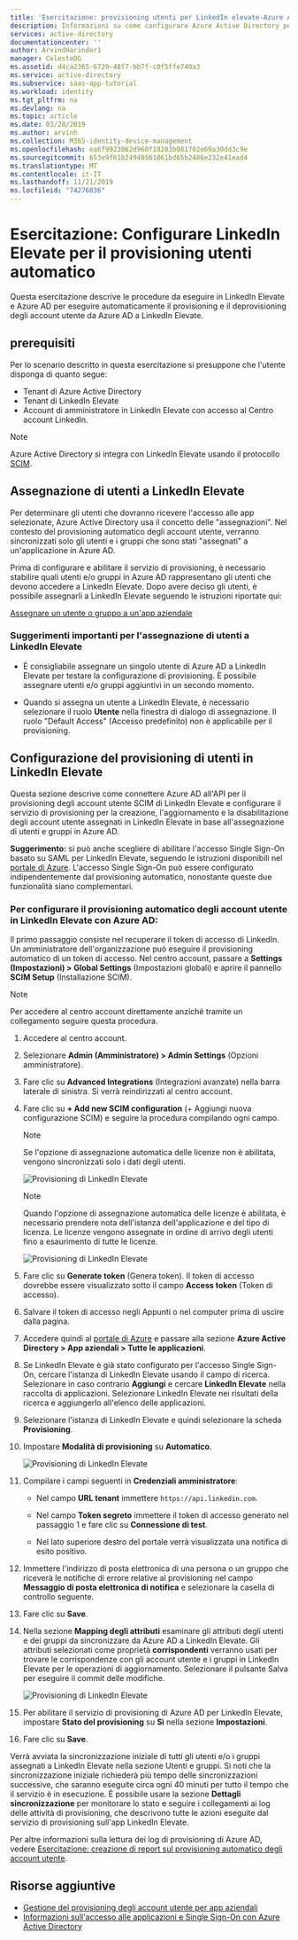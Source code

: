 ```yaml
---
title: 'Esercitazione: provisioning utenti per LinkedIn elevate-Azure AD'
description: Informazioni su come configurare Azure Active Directory per eseguire automaticamente il provisioning e il deprovisioning degli account utente in LinkedIn Elevate.
services: active-directory
documentationcenter: ''
author: ArvindHarinder1
manager: CelesteDG
ms.assetid: d4ca2365-6729-48f7-bb7f-c0f5ffe740a3
ms.service: active-directory
ms.subservice: saas-app-tutorial
ms.workload: identity
ms.tgt_pltfrm: na
ms.devlang: na
ms.topic: article
ms.date: 03/28/2019
ms.author: arvinh
ms.collection: M365-identity-device-management
ms.openlocfilehash: ea6f9923062d960f18203b081702e69a30dd3c9e
ms.sourcegitcommit: 653e9f61b24940561061bd65b2486e232e41ead4
ms.translationtype: MT
ms.contentlocale: it-IT
ms.lasthandoff: 11/21/2019
ms.locfileid: "74276836"
---
```

# <a name="tutorial-configure-linkedin-elevate-for-automatic-user-provisioning"></a>Esercitazione: Configurare LinkedIn Elevate per il provisioning utenti automatico

Questa esercitazione descrive le procedure da eseguire in LinkedIn Elevate e Azure AD per eseguire automaticamente il provisioning e il deprovisioning degli account utente da Azure AD a LinkedIn Elevate.

## <a name="prerequisites"></a>prerequisiti

Per lo scenario descritto in questa esercitazione si presuppone che l'utente disponga di quanto segue:

* Tenant di Azure Active Directory
* Tenant di LinkedIn Elevate
* Account di amministratore in LinkedIn Elevate con accesso al Centro account LinkedIn.

> [!NOTE]
> Azure Active Directory si integra con LinkedIn Elevate usando il protocollo [SCIM](http://www.simplecloud.info/).

## <a name="assigning-users-to-linkedin-elevate"></a>Assegnazione di utenti a LinkedIn Elevate

Per determinare gli utenti che dovranno ricevere l'accesso alle app selezionate, Azure Active Directory usa il concetto delle "assegnazioni". Nel contesto del provisioning automatico degli account utente, verranno sincronizzati solo gli utenti e i gruppi che sono stati "assegnati" a un'applicazione in Azure AD.

Prima di configurare e abilitare il servizio di provisioning, è necessario stabilire quali utenti e/o gruppi in Azure AD rappresentano gli utenti che devono accedere a LinkedIn Elevate. Dopo avere deciso gli utenti, è possibile assegnarli a LinkedIn Elevate seguendo le istruzioni riportate qui:

[Assegnare un utente o gruppo a un'app aziendale](../manage-apps/assign-user-or-group-access-portal.md)

### <a name="important-tips-for-assigning-users-to-linkedin-elevate"></a>Suggerimenti importanti per l'assegnazione di utenti a LinkedIn Elevate

* È consigliabile assegnare un singolo utente di Azure AD a LinkedIn Elevate per testare la configurazione di provisioning. È possibile assegnare utenti e/o gruppi aggiuntivi in un secondo momento.

* Quando si assegna un utente a LinkedIn Elevate, è necessario selezionare il ruolo **Utente** nella finestra di dialogo di assegnazione. Il ruolo "Default Access" (Accesso predefinito) non è applicabile per il provisioning.

## <a name="configuring-user-provisioning-to-linkedin-elevate"></a>Configurazione del provisioning di utenti in LinkedIn Elevate

Questa sezione descrive come connettere Azure AD all'API per il provisioning degli account utente SCIM di LinkedIn Elevate e configurare il servizio di provisioning per la creazione, l'aggiornamento e la disabilitazione degli account utente assegnati in LinkedIn Elevate in base all'assegnazione di utenti e gruppi in Azure AD.

**Suggerimento:** si può anche scegliere di abilitare l'accesso Single Sign-On basato su SAML per LinkedIn Elevate, seguendo le istruzioni disponibili nel [portale di Azure](https://portal.azure.com). L'accesso Single Sign-On può essere configurato indipendentemente dal provisioning automatico, nonostante queste due funzionalità siano complementari.

### <a name="to-configure-automatic-user-account-provisioning-to-linkedin-elevate-in-azure-ad"></a>Per configurare il provisioning automatico degli account utente in LinkedIn Elevate con Azure AD:

Il primo passaggio consiste nel recuperare il token di accesso di LinkedIn. Un amministratore dell'organizzazione può eseguire il provisioning automatico di un token di accesso. Nel centro account, passare a **Settings (Impostazioni) &gt; Global Settings** (Impostazioni globali) e aprire il pannello **SCIM Setup** (Installazione SCIM).

> [!NOTE]
> Per accedere al centro account direttamente anziché tramite un collegamento seguire questa procedura.

1. Accedere al centro account.

2. Selezionare **Admin (Amministratore) &gt; Admin Settings** (Opzioni amministratore).

3. Fare clic su **Advanced Integrations** (Integrazioni avanzate) nella barra laterale di sinistra. Si verrà reindirizzati al centro account.

4. Fare clic su **+ Add new SCIM configuration** (+ Aggiungi nuova configurazione SCIM) e seguire la procedura compilando ogni campo.

    > [!NOTE]
    > Se l'opzione di assegnazione automatica delle licenze non è abilitata, vengono sincronizzati solo i dati degli utenti.

    ![Provisioning di LinkedIn Elevate](./media/linkedinelevate-provisioning-tutorial/linkedin_elevate1.PNG)

    > [!NOTE]
    > Quando l'opzione di assegnazione automatica delle licenze è abilitata, è necessario prendere nota dell'istanza dell'applicazione e del tipo di licenza. Le licenze vengono assegnate in ordine di arrivo degli utenti fino a esaurimento di tutte le licenze.

    ![Provisioning di LinkedIn Elevate](./media/linkedinelevate-provisioning-tutorial/linkedin_elevate2.PNG)

5. Fare clic su **Generate token** (Genera token). Il token di accesso dovrebbe essere visualizzato sotto il campo **Access token** (Token di accesso).

6. Salvare il token di accesso negli Appunti o nel computer prima di uscire dalla pagina.

7. Accedere quindi al [portale di Azure](https://portal.azure.com) e passare alla sezione **Azure Active Directory > App aziendali > Tutte le applicazioni**.

8. Se LinkedIn Elevate è già stato configurato per l'accesso Single Sign-On, cercare l'istanza di LinkedIn Elevate usando il campo di ricerca. Selezionare in caso contrario **Aggiungi** e cercare **LinkedIn Elevate** nella raccolta di applicazioni. Selezionare LinkedIn Elevate nei risultati della ricerca e aggiungerlo all'elenco delle applicazioni.

9. Selezionare l'istanza di LinkedIn Elevate e quindi selezionare la scheda **Provisioning**.

10. Impostare **Modalità di provisioning** su **Automatico**.

    ![Provisioning di LinkedIn Elevate](./media/linkedinelevate-provisioning-tutorial/linkedin_elevate3.PNG)

11. Compilare i campi seguenti in **Credenziali amministratore**:

    * Nel campo **URL tenant** immettere `https://api.linkedin.com`.

    * Nel campo **Token segreto** immettere il token di accesso generato nel passaggio 1 e fare clic su **Connessione di test**.

    * Nel lato superiore destro del portale verrà visualizzata una notifica di esito positivo.

12. Immettere l'indirizzo di posta elettronica di una persona o un gruppo che riceverà le notifiche di errore relative al provisioning nel campo **Messaggio di posta elettronica di notifica** e selezionare la casella di controllo seguente.

13. Fare clic su **Save**.

14. Nella sezione **Mapping degli attributi** esaminare gli attributi degli utenti e dei gruppi da sincronizzare da Azure AD a LinkedIn Elevate. Gli attributi selezionati come proprietà **corrispondenti** verranno usati per trovare le corrispondenze con gli account utente e i gruppi in LinkedIn Elevate per le operazioni di aggiornamento. Selezionare il pulsante Salva per eseguire il commit delle modifiche.

    ![Provisioning di LinkedIn Elevate](./media/linkedinelevate-provisioning-tutorial/linkedin_elevate4.PNG)

15. Per abilitare il servizio di provisioning di Azure AD per LinkedIn Elevate, impostare **Stato del provisioning** su **Sì** nella sezione **Impostazioni**.

16. Fare clic su **Save**.

Verrà avviata la sincronizzazione iniziale di tutti gli utenti e/o i gruppi assegnati a LinkedIn Elevate nella sezione Utenti e gruppi. Si noti che la sincronizzazione iniziale richiederà più tempo delle sincronizzazioni successive, che saranno eseguite circa ogni 40 minuti per tutto il tempo che il servizio è in esecuzione. È possibile usare la sezione **Dettagli sincronizzazione** per monitorare lo stato e seguire i collegamenti ai log delle attività di provisioning, che descrivono tutte le azioni eseguite dal servizio di provisioning sull'app LinkedIn Elevate.

Per altre informazioni sulla lettura dei log di provisioning di Azure AD, vedere [Esercitazione: creazione di report sul provisioning automatico degli account utente](../manage-apps/check-status-user-account-provisioning.md).

## <a name="additional-resources"></a>Risorse aggiuntive

* [Gestione del provisioning degli account utente per app aziendali](../manage-apps/configure-automatic-user-provisioning-portal.md)
* [Informazioni sull'accesso alle applicazioni e Single Sign-On con Azure Active Directory](../manage-apps/what-is-single-sign-on.md)
